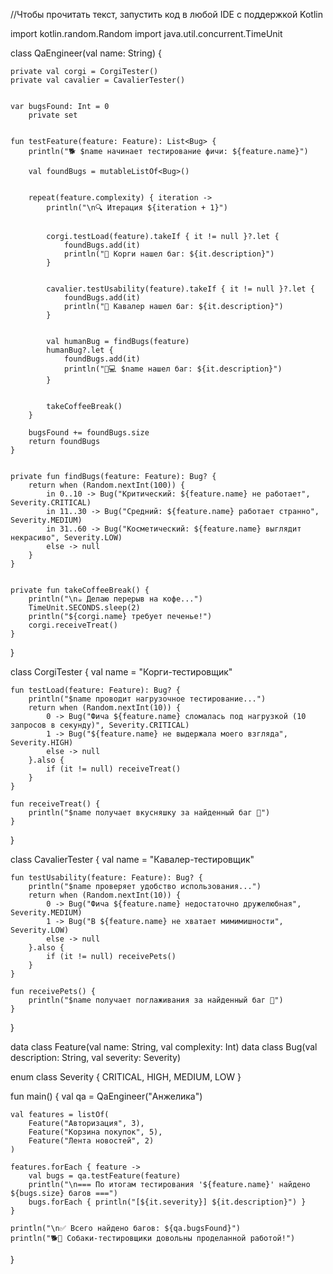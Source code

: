 //Чтобы прочитать текст, запустить код в любой IDE с поддержкой Kotlin

import kotlin.random.Random
import java.util.concurrent.TimeUnit


class QaEngineer(val name: String) {

    private val corgi = CorgiTester()
    private val cavalier = CavalierTester()


    var bugsFound: Int = 0
        private set


    fun testFeature(feature: Feature): List<Bug> {
        println("🐕 $name начинает тестирование фичи: ${feature.name}")

        val foundBugs = mutableListOf<Bug>()


        repeat(feature.complexity) { iteration ->
            println("\n🔍 Итерация ${iteration + 1}")


            corgi.testLoad(feature).takeIf { it != null }?.let {
                foundBugs.add(it)
                println("🦴 Корги нашел баг: ${it.description}")
            }


            cavalier.testUsability(feature).takeIf { it != null }?.let {
                foundBugs.add(it)
                println("🐾 Кавалер нашел баг: ${it.description}")
            }


            val humanBug = findBugs(feature)
            humanBug?.let {
                foundBugs.add(it)
                println("👨💻 $name нашел баг: ${it.description}")
            }


            takeCoffeeBreak()
        }

        bugsFound += foundBugs.size
        return foundBugs
    }


    private fun findBugs(feature: Feature): Bug? {
        return when (Random.nextInt(100)) {
            in 0..10 -> Bug("Критический: ${feature.name} не работает", Severity.CRITICAL)
            in 11..30 -> Bug("Средний: ${feature.name} работает странно", Severity.MEDIUM)
            in 31..60 -> Bug("Косметический: ${feature.name} выглядит некрасиво", Severity.LOW)
            else -> null
        }
    }


    private fun takeCoffeeBreak() {
        println("\n☕ Делаю перерыв на кофе...")
        TimeUnit.SECONDS.sleep(2)
        println("${corgi.name} требует печенье!")
        corgi.receiveTreat()
    }
}


class CorgiTester {
    val name = "Корги-тестировщик"

    fun testLoad(feature: Feature): Bug? {
        println("$name проводит нагрузочное тестирование...")
        return when (Random.nextInt(10)) {
            0 -> Bug("Фича ${feature.name} сломалась под нагрузкой (10 запросов в секунду)", Severity.CRITICAL)
            1 -> Bug("${feature.name} не выдержала моего взгляда", Severity.HIGH)
            else -> null
        }.also {
            if (it != null) receiveTreat()
        }
    }

    fun receiveTreat() {
        println("$name получает вкусняшку за найденный баг 🦴")
    }
}


class CavalierTester {
    val name = "Кавалер-тестировщик"

    fun testUsability(feature: Feature): Bug? {
        println("$name проверяет удобство использования...")
        return when (Random.nextInt(10)) {
            0 -> Bug("Фича ${feature.name} недостаточно дружелюбная", Severity.MEDIUM)
            1 -> Bug("В ${feature.name} не хватает мимимишности", Severity.LOW)
            else -> null
        }.also {
            if (it != null) receivePets()
        }
    }

    fun receivePets() {
        println("$name получает поглаживания за найденный баг 🐾")
    }
}


data class Feature(val name: String, val complexity: Int)
data class Bug(val description: String, val severity: Severity)

enum class Severity {
    CRITICAL, HIGH, MEDIUM, LOW
}


fun main() {
    val qa = QaEngineer("Анжелика")

    val features = listOf(
        Feature("Авторизация", 3),
        Feature("Корзина покупок", 5),
        Feature("Лента новостей", 2)
    )

    features.forEach { feature ->
        val bugs = qa.testFeature(feature)
        println("\n=== По итогам тестирования '${feature.name}' найдено ${bugs.size} багов ===")
        bugs.forEach { println("[${it.severity}] ${it.description}") }
    }

    println("\n✅ Всего найдено багов: ${qa.bugsFound}")
    println("🐕🦺 Собаки-тестировщики довольны проделанной работой!")
}